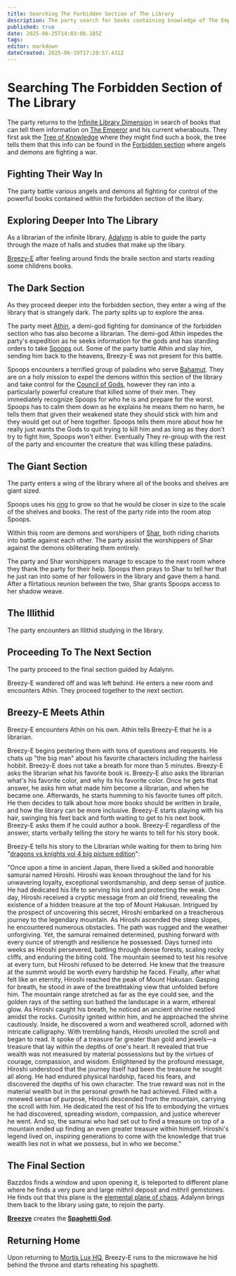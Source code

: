 ```yaml
---
title: Searching The Forbidden Section of The Library
description: The party search for books containing knowledge of The Emperor
published: true
date: 2025-06-25T14:03:08.185Z
tags: 
editor: markdown
dateCreated: 2025-06-19T17:29:57.431Z
---
```


# Searching The Forbidden Section of The Library
The party returns to the [Infinite Library Dimension](/locations/Library-Dimension) in search of books that can tell them information on [The Emperor](/characters/Emperor) and his current wherabouts. They first ask the [Tree of Knowledge](/characters/Tree-of-Knowledge) where they might find such a book, the tree tells them that this info can be found in the [Forbidden section](/locations/library-dimension/forbidden-section) where angels and demons are fighting a war.


## Fighting Their Way In
The party battle various angels and demons all fighting for control of the powerful books contained within the forbidden section of the libary.


## Exploring Deeper Into The Library
As a librarian of the infinite library, [Adalynn](/characters/adalynn) is able to guide the party through the maze of halls and studies that make up the libary.

[Breezy-E](/characters/breezy) after feeling around finds the braile section and starts reading some childrens books.



## The Dark Section
As they proceed deeper into the forbidden section, they enter a wing of the library that is strangely dark. The party splits up to explore the area. 

The party meet [Athin](/characters/athin), a demi-god fighting for dominance of the forbidden section who has also become a librarian. The demi-god Athin impedes the party's expedition as he seeks information for the gods and has standing orders to take [Spoops](/characters/spoops) out. Some of the party battle Athin and slay him, sending him back to the heavens, Breezy-E was not present for this battle. 

Spoops encounters a terrified group of paladins who serve [Bahamut](/characters/bahamut). They are on a holy mission to expel the demons within this section of the library and take control for the [Council of Gods](/organizations/the-council-of-gods), however they ran into a particularly powerful creature that killed some of their men. They immediately recognize Spoops for who he is and prepare for the worst. Spoops has to calm them down as he explains he means them no harm, he tells them that given their weakened state they should stick with him and they would get out of here together. Spoops tells them more about how he really just wants the Gods to quit trying to kill him and as long as they don't try to fight him, Spoops won't either. Eventually They re-group with the rest of the party and encounter the creature that was killing these paladins.


## The Giant Section
The party enters a wing of the library where all of the books and shelves are giant sized. 

Spoops uses his [ring](/items/Ring-Of-Magnificent-Size) to grow so that he would be closer in size to the scale of the shelves and books. The rest of the party ride into the room atop Spoops.

Within this room are demons and worshipers of [Shar](/characters/shar), both riding chariots into battle against each other. The party assist the worshippers of Shar against the demons obliterating them entirely.

The party and Shar worshippers manage to escape to the next room where they thank the party for their help. Spoops then prays to Shar to tell her that he just ran into some of her followers in the library and gave them a hand. After a flirtatious reunion between the two, Shar grants Spoops access to her shadow weave.


## The Illithid
The party encounters an Illithid studying in the library. 


## Proceeding To The Next Section
The party proceed to the final section guided by Adalynn. 

Breezy-E wandered off and was left behind. He enters a new room and encounters Athin. They proceed together to the next section.


## Breezy-E Meets Athin
Breezy-E encounters Athin on his own. Athin tells Breezy-E that he is a librarian.

Breezy-E begins pestering them with tons of questions and requests. He chats up "the big man" about his favorite characters including the hairless hobbit. Breezy-E does not take a breath for more than 5 minutes. Breezy-E asks the librarian what his favorite book is. Breezy-E also asks the librarian what's his favorite color, and why its his favorite color. Once he gets that answer, he asks him what made him become a librarian, and when he became one. Afterwards, he starts humming to his favorite tunes off pitch. He then decides to talk about how more books should be written in braile, and how the library can be more inclusive. Breezy-E starts playing with his hair, swinging his feet back and forth waiting to get to his next book. Breezy-E asks them if he could author a book. Breezy-E regardless of the answer, starts verbally telling the story he wants to tell for his story book.

Breezy-E tells his story to the Librarian while waiting for them to bring him "[dragons vs knights vol 4 big picture edition](/items/dragons-vs-knights-big-picture-edition)": 

"Once upon a time in ancient Japan, there lived a skilled and honorable samurai named Hiroshi. Hiroshi was known throughout the land for his unwavering loyalty, exceptional swordsmanship, and deep sense of justice. He had dedicated his life to serving his lord and protecting the weak. One day, Hiroshi received a cryptic message from an old friend, revealing the existence of a hidden treasure at the top of Mount Hakusan. Intrigued by the prospect of uncovering this secret, Hiroshi embarked on a treacherous journey to the legendary mountain. As Hiroshi ascended the steep slopes, he encountered numerous obstacles. The path was rugged and the weather unforgiving. Yet, the samurai remained determined, pushing forward with every ounce of strength and resilience he possessed. Days turned into weeks as Hiroshi persevered, battling through dense forests, scaling rocky cliffs, and enduring the biting cold. The mountain seemed to test his resolve at every turn, but Hiroshi refused to be deterred. He knew that the treasure at the summit would be worth every hardship he faced. Finally, after what felt like an eternity, Hiroshi reached the peak of Mount Hakusan. Gasping for breath, he stood in awe of the breathtaking view that unfolded before him. The mountain range stretched as far as the eye could see, and the golden rays of the setting sun bathed the landscape in a warm, ethereal glow. As Hiroshi caught his breath, he noticed an ancient shrine nestled amidst the rocks. Curiosity ignited within him, and he approached the shrine cautiously. Inside, he discovered a worn and weathered scroll, adorned with intricate calligraphy. With trembling hands, Hiroshi unrolled the scroll and began to read. It spoke of a treasure far greater than gold and jewels—a treasure that lay within the depths of one's heart. It revealed that true wealth was not measured by material possessions but by the virtues of courage, compassion, and wisdom. Enlightened by the profound message, Hiroshi understood that the journey itself had been the treasure he sought all along. He had endured physical hardship, faced his fears, and discovered the depths of his own character. The true reward was not in the material wealth but in the personal growth he had achieved. Filled with a renewed sense of purpose, Hiroshi descended from the mountain, carrying the scroll with him. He dedicated the rest of his life to embodying the virtues he had discovered, spreading wisdom, compassion, and justice wherever he went. And so, the samurai who had set out to find a treasure on top of a mountain ended up finding an even greater treasure within himself. Hiroshi's legend lived on, inspiring generations to come with the knowledge that true wealth lies not in what we possess, but in who we become."


## The Final Section
Bazzdos finds a window and upon opening it, is teleported to different plane where he finds a very pure and large mithril deposit and mithril gemstones. He finds out that this plane is the [elemental plane of chaos](/locations/elemental-plane-of-chaos). Adalynn brings them back to the library using gate, to rejoin the party.

**[Breezye](/characters/breezye)** creates the **[Spaghetti God](/entities/spaghetti-god)**.  


## Returning Home
Upon returning to [Mortis Lux HQ](/locations/mortis-lux-hq), Breezy-E runs to the microwave he hid behind the throne and starts reheating his spaghetti.
